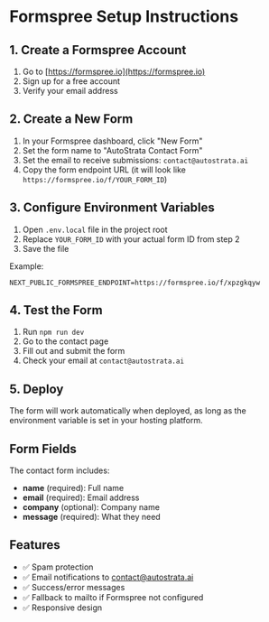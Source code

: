 # Formspree Setup Instructions

## 1. Create a Formspree Account
1. Go to [https://formspree.io](https://formspree.io)
2. Sign up for a free account
3. Verify your email address

## 2. Create a New Form
1. In your Formspree dashboard, click "New Form"
2. Set the form name to "AutoStrata Contact Form"
3. Set the email to receive submissions: `contact@autostrata.ai`
4. Copy the form endpoint URL (it will look like `https://formspree.io/f/YOUR_FORM_ID`)

## 3. Configure Environment Variables
1. Open `.env.local` file in the project root
2. Replace `YOUR_FORM_ID` with your actual form ID from step 2
3. Save the file

Example:
```
NEXT_PUBLIC_FORMSPREE_ENDPOINT=https://formspree.io/f/xpzgkqyw
```

## 4. Test the Form
1. Run `npm run dev`
2. Go to the contact page
3. Fill out and submit the form
4. Check your email at `contact@autostrata.ai`

## 5. Deploy
The form will work automatically when deployed, as long as the environment variable is set in your hosting platform.

## Form Fields
The contact form includes:
- **name** (required): Full name
- **email** (required): Email address
- **company** (optional): Company name
- **message** (required): What they need

## Features
- ✅ Spam protection
- ✅ Email notifications to contact@autostrata.ai
- ✅ Success/error messages
- ✅ Fallback to mailto if Formspree not configured
- ✅ Responsive design

